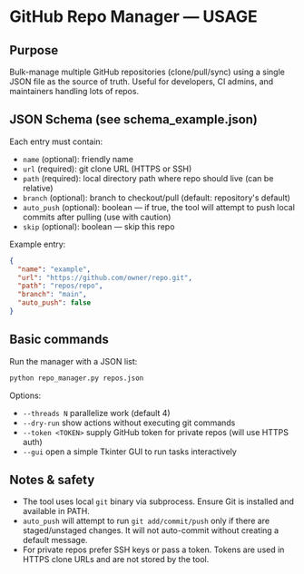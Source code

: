 # GitHub Repo Manager — USAGE

## Purpose
Bulk-manage multiple GitHub repositories (clone/pull/sync) using a single JSON file as the source of truth. Useful for developers, CI admins, and maintainers handling lots of repos.

## JSON Schema (see schema_example.json)
Each entry must contain:
- `name` (optional): friendly name
- `url` (required): git clone URL (HTTPS or SSH)
- `path` (required): local directory path where repo should live (can be relative)
- `branch` (optional): branch to checkout/pull (default: repository's default)
- `auto_push` (optional): boolean — if true, the tool will attempt to push local commits after pulling (use with caution)
- `skip` (optional): boolean — skip this repo

Example entry:
```json
{
  "name": "example",
  "url": "https://github.com/owner/repo.git",
  "path": "repos/repo",
  "branch": "main",
  "auto_push": false
}
```

## Basic commands
Run the manager with a JSON list:
```bash
python repo_manager.py repos.json
```
Options:
- `--threads N` parallelize work (default 4)
- `--dry-run` show actions without executing git commands
- `--token <TOKEN>` supply GitHub token for private repos (will use HTTPS auth)
- `--gui` open a simple Tkinter GUI to run tasks interactively

## Notes & safety
- The tool uses local `git` binary via subprocess. Ensure Git is installed and available in PATH.
- `auto_push` will attempt to run `git add/commit/push` only if there are staged/unstaged changes. It will not auto-commit without creating a default message.
- For private repos prefer SSH keys or pass a token. Tokens are used in HTTPS clone URLs and are not stored by the tool.
